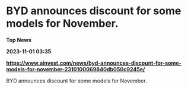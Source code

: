 # BYD announces discount for some models for November.
**Top News**

**2023-11-01 03:35**

**https://www.ainvest.com/news/byd-announces-discount-for-some-models-for-november-2310100069840db050c9245e/**

BYD announces discount for some models for November.